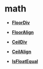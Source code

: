 # math<a name="ZH-CN_TOPIC_0000002483215677"></a>

-   **[FloorDiv](FloorDiv.md)**  

-   **[FloorAlign](FloorAlign.md)**  

-   **[CeilDiv](CeilDiv.md)**  

-   **[CeilAlign](CeilAlign.md)**  

-   **[IsFloatEqual](IsFloatEqual.md)**  


